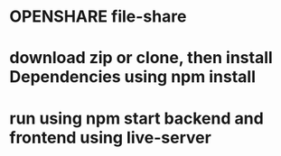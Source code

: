 # OPENSHARE file-share

# download zip or clone, then install Dependencies using npm install

# run using npm start backend and frontend using live-server

